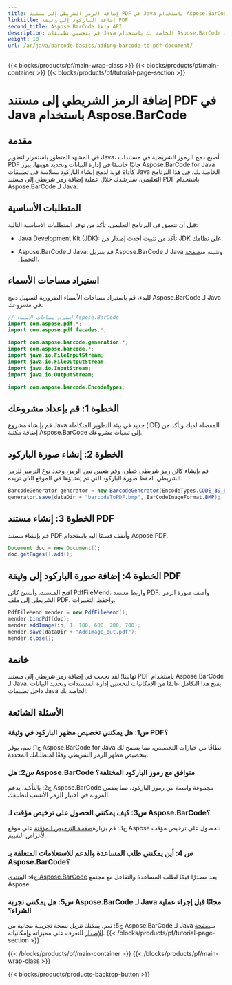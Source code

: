 ```yaml
---
title: إضافة الرمز الشريطي إلى مستند PDF في Java باستخدام Aspose.BarCode
linktitle: إضافة الباركود إلى وثيقة PDF
second_title: Aspose.BarCode جافا API
description: قم بتحسين تطبيقات Java الخاصة بك باستخدام Aspose.BarCode دليل خطوة بخطوة لإضافة الرموز الشريطية إلى مستندات PDF.
weight: 10
url: /ar/java/barcode-basics/adding-barcode-to-pdf-document/
---
```


{{< blocks/products/pf/main-wrap-class >}}
{{< blocks/products/pf/main-container >}}
{{< blocks/products/pf/tutorial-page-section >}}

# إضافة الرمز الشريطي إلى مستند PDF في Java باستخدام Aspose.BarCode

## مقدمة

في المشهد المتطور باستمرار لتطوير Java، أصبح دمج الرموز الشريطية في مستندات PDF جانبًا حاسمًا في إدارة البيانات وتحديد هويتها. يبرز Aspose.BarCode for Java كأداة قوية لدمج إنشاء الباركود بسلاسة في تطبيقات Java الخاصة بك. في هذا البرنامج التعليمي، سنرشدك خلال عملية إضافة رمز شريطي إلى مستند PDF باستخدام Aspose.BarCode لـ Java.

## المتطلبات الأساسية

قبل أن نتعمق في البرنامج التعليمي، تأكد من توفر المتطلبات الأساسية التالية:

- Java Development Kit (JDK): تأكد من تثبيت أحدث إصدار من JDK على نظامك.

-  Aspose.BarCode لـ Java: قم بتنزيل Aspose.BarCode لـ Java وتثبيته من[صفحة التحميل](https://releases.aspose.com/barcode/java/).

## استيراد مساحات الأسماء

للبدء، قم باستيراد مساحات الأسماء الضرورية لتسهيل دمج Aspose.BarCode لـ Java في مشروعك.

```java
// استيراد مساحات الأسماء Aspose.BarCode
import com.aspose.pdf.*;
import com.aspose.pdf.facades.*;

import com.aspose.barcode.generation.*;
import com.aspose.barcode.*;
import java.io.FileInputStream;
import java.io.FileOutputStream;
import java.io.InputStream;
import java.io.OutputStream;

import com.aspose.barcode.EncodeTypes;
```

## الخطوة 1: قم بإعداد مشروعك

قم بإنشاء مشروع Java جديد في بيئة التطوير المتكاملة (IDE) المفضلة لديك وتأكد من إضافة مكتبة Aspose.BarCode إلى تبعيات مشروعك.

## الخطوة 2: إنشاء صورة الباركود

قم بإنشاء كائن رمز شريطي خطي، وقم بتعيين نص الرمز، وحدد نوع الترميز للرمز الشريطي. احفظ صورة الباركود التي تم إنشاؤها في الموقع الذي تريده.

```java
BarcodeGenerator generator = new BarcodeGenerator(EncodeTypes.CODE_39_STANDARD, "1234567");
generator.save(dataDir + "barcodeToPDF.bmp", BarCodeImageFormat.BMP);
```

## الخطوة 3: إنشاء مستند PDF

قم بإنشاء مستند PDF وأضف قسمًا إليه باستخدام Aspose.PDF.

```java
Document doc = new Document();
doc.getPages().add();
```

## الخطوة 4: إضافة صورة الباركود إلى وثيقة PDF

افتح المستند، وأنشئ كائن PdfFileMend، واربط مستند PDF، وأضف صورة الرمز الشريطي إلى ملف PDF، واحفظ التغييرات.

```java
PdfFileMend mender = new PdfFileMend();
mender.bindPdf(doc);
mender.addImage(in, 1, 100, 600, 200, 700);
mender.save(dataDir + "AddImage_out.pdf");
mender.close();
```

## خاتمة

تهانينا! لقد نجحت في إضافة رمز شريطي إلى مستند PDF باستخدام Aspose.BarCode لـ Java. يفتح هذا التكامل عالمًا من الإمكانيات لتحسين إدارة المستندات وتحديد البيانات داخل تطبيقات Java الخاصة بك.

## الأسئلة الشائعة

### س1: هل يمكنني تخصيص مظهر الباركود في وثيقة PDF؟

ج1: نعم، يوفر Aspose.BarCode for Java نطاقًا من خيارات التخصيص، مما يسمح لك بتخصيص مظهر الرمز الشريطي وفقًا لمتطلباتك المحددة.

### س2: هل Aspose.BarCode متوافق مع رموز الباركود المختلفة؟

ج2: بالتأكيد. يدعم Aspose.BarCode مجموعة واسعة من رموز الباركود، مما يضمن المرونة في اختيار الرمز الأنسب لتطبيقك.

### س3: كيف يمكنني الحصول على ترخيص مؤقت لـ Aspose.BarCode؟

 ج3: قم بزيارة[صفحة الترخيص المؤقتة](https://purchase.aspose.com/temporary-license/) على موقع Aspose للحصول على ترخيص مؤقت لأغراض التقييم.

### س 4: أين يمكنني طلب المساعدة والدعم للاستعلامات المتعلقة بـ Aspose.BarCode؟

 ج4: ال[منتدى Aspose.BarCode](https://forum.aspose.com/c/barcode/13) يعد مصدرًا قيمًا لطلب المساعدة والتفاعل مع مجتمع Aspose.

### س5: هل يمكنني تجربة Aspose.BarCode لـ Java مجانًا قبل إجراء عملية الشراء؟

 ج5: نعم، يمكنك تنزيل نسخة تجريبية مجانية من Aspose.BarCode لـ Java من[صفحة الإصدار](https://releases.aspose.com/) للتعرف على مميزاته وإمكانياته.
{{< /blocks/products/pf/tutorial-page-section >}}

{{< /blocks/products/pf/main-container >}}
{{< /blocks/products/pf/main-wrap-class >}}

{{< blocks/products/products-backtop-button >}}

